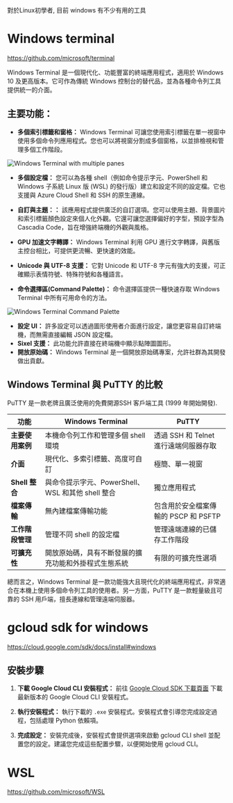 
對於Linux初學者, 目前 windows 有不少有用的工具

# Windows terminal

https://github.com/microsoft/terminal

Windows Terminal 是一個現代化、功能豐富的終端應用程式，適用於 Windows 10 及更高版本。它可作為傳統 Windows 控制台的替代品，並為各種命令列工具提供統一的介面。

## 主要功能：

*   **多個索引標籤和窗格：** Windows Terminal 可讓您使用索引標籤在單一視窗中使用多個命令列應用程式。您也可以將視窗分割成多個窗格，以並排檢視和管理多個工作階段。

![Windows Terminal with multiple panes](https://learn.microsoft.com/en-us/windows/terminal/images/tear-tab.gif)

*   **多個設定檔：** 您可以為各種 shell（例如命令提示字元、PowerShell 和 Windows 子系統 Linux 版 (WSL) 的發行版）建立和設定不同的設定檔。它也支援與 Azure Cloud Shell 和 SSH 的原生連線。
*   **自訂與主題：：** 該應用程式提供廣泛的自訂選項。您可以使用主題、背景圖片和索引標籤顏色設定來個人化外觀。它還可讓您選擇偏好的字型，預設字型為 Cascadia Code，旨在增強終端機的外觀與風格。


*   **GPU 加速文字轉譯：** Windows Terminal 利用 GPU 進行文字轉譯，與舊版主控台相比，可提供更流暢、更快速的效能。
*   **Unicode 與 UTF-8 支援：** 它對 Unicode 和 UTF-8 字元有強大的支援，可正確顯示表情符號、特殊符號和各種語言。
*   **命令選擇區(Command Palette)：** 命令選擇區提供一種快速存取 Windows Terminal 中所有可用命令的方法。

![Windows Terminal Command Palette](https://learn.microsoft.com/en-us/windows/terminal/images/command-palette-command-line-mode.gif)

*   **設定 UI：** 許多設定可以透過圖形使用者介面進行設定，讓您更容易自訂終端機，而無需直接編輯 JSON 設定檔。
*   **Sixel 支援：** 此功能允許直接在終端機中顯示點陣圖圖形。
*   **開放原始碼：** Windows Terminal 是一個開放原始碼專案，允許社群為其開發做出貢獻。

## Windows Terminal 與 PuTTY 的比較

PuTTY 是一款老牌且廣泛使用的免費開源SSH 客戶端工具 (1999 年開始開發).

| 功能 | Windows Terminal | PuTTY |
|---|---|---|
| **主要使用案例** | 本機命令列工作和管理多個 shell 環境 | 透過 SSH 和 Telnet 進行遠端伺服器存取 |
| **介面** | 現代化、多索引標籤、高度可自訂 | 極簡、單一視窗 |
| **Shell 整合** | 與命令提示字元、PowerShell、WSL 和其他 shell 整合 | 獨立應用程式 |
| **檔案傳輸** | 無內建檔案傳輸功能 | 包含用於安全檔案傳輸的 PSCP 和 PSFTP |
| **工作階段管理** | 管理不同 shell 的設定檔 | 管理遠端連線的已儲存工作階段 |
| **可擴充性** | 開放原始碼，具有不斷發展的擴充功能和外掛程式生態系統 | 有限的可擴充性選項 |

總而言之，Windows Terminal 是一款功能強大且現代化的終端應用程式，非常適合在本機上使用多個命令列工具的使用者。另一方面，PuTTY 是一款輕量級且可靠的 SSH 用戶端，擅長連線和管理遠端伺服器。


# gcloud sdk for windows

https://cloud.google.com/sdk/docs/install#windows

## 安裝步驟

1.  **下載 Google Cloud CLI 安裝程式：**
    前往 [Google Cloud SDK 下載頁面](https://cloud.google.com/sdk/docs/install#windows) 下載最新版本的 Google Cloud CLI 安裝程式。

2.  **執行安裝程式：**
    執行下載的 `.exe` 安裝程式。安裝程式會引導您完成設定過程，包括處理 Python 依賴項。

3.  **完成設定：**
    安裝完成後，安裝程式會提供選項來啟動 gcloud CLI shell 並配置您的設定。建議您完成這些配置步驟，以便開始使用 gcloud CLI。

# WSL

https://github.com/microsoft/WSL
